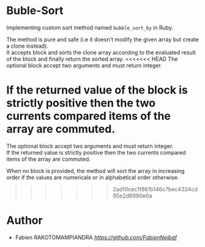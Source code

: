 # Buble-Sort

Implementing custom sort method named `bubble_sort_by` in Ruby.

The method is pure and safe (i.e it doesn't modify the given array but create a clone instead).  
It accepts block and sorts the clone array according to the evaluated result of the block and finally return the sorted array.
<<<<<<< HEAD
The optional block accept two arguments and must return integer.

If the returned value of the block is strictly positive then the two currents compared items of the array are commuted.
=======

The optional block accept two arguments and must return integer.  
If the returned value is strictly positive then the two currents compared items of the array are commuted.

When no block is provided, the method will sort the array in increasing order if the values are numericals or in alphabetical order otherwise.
>>>>>>> 2ad10cec1f861b146c7bec4324cd95e2d6990e0a

# Author

- Fabien RAKOTOMAMPIANDRA _https://github.com/FabienNeibaf_
